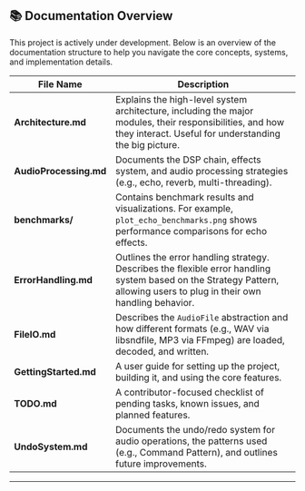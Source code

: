 ## 📚 Documentation Overview

This project is actively under development. Below is an overview of the documentation structure to help you navigate the core concepts, systems, and implementation details.

| **File Name**          | **Description**                                                                                                                                                          |
| ---------------------- | ------------------------------------------------------------------------------------------------------------------------------------------------------------------------ |
| **Architecture.md**    | Explains the high-level system architecture, including the major modules, their responsibilities, and how they interact. Useful for understanding the big picture.       |
| **AudioProcessing.md** | Documents the DSP chain, effects system, and audio processing strategies (e.g., echo, reverb, multi-threading).                                                          |
| **benchmarks/**        | Contains benchmark results and visualizations. For example, `plot_echo_benchmarks.png` shows performance comparisons for echo effects.                                   |
| **ErrorHandling.md**   | Outlines the error handling strategy. Describes the flexible error handling system based on the Strategy Pattern, allowing users to plug in their own handling behavior. |
| **FileIO.md**          | Describes the `AudioFile` abstraction and how different formats (e.g., WAV via libsndfile, MP3 via FFmpeg) are loaded, decoded, and written.                             |
| **GettingStarted.md**  | A user guide for setting up the project, building it, and using the core features.                                                                                       |
| **TODO.md**            | A contributor-focused checklist of pending tasks, known issues, and planned features.                                                                                    |
| **UndoSystem.md**      | Documents the undo/redo system for audio operations, the patterns used (e.g., Command Pattern), and outlines future improvements.                                        |

---